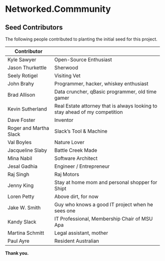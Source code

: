 # Networked.Commmunity 

## Seed Contributors

The following people contributed to planting the initial seed for this project.

| Contributor            |                                                              |
| ---------------------- | ------------------------------------------------------------ |
| Kyle Sawyer            | Open-Source Enthusiast                                       |
| Jason Thurkettle       | Sherwood                                                     |
| Seely Rotigel          | Visiting Vet                                                 |
| John Brahy             | Programmer, hacker, whiskey enthusiast                       |
| Brad Allison           | Data cruncher, qBasic programmer, old time gamer             |
| Kevin Sutherland       | Real Estate attorney that is always looking to stay ahead of my competition |
| Dave Foster            | Inventor                                                     |
| Roger and Martha Slack | Slack’s Tool & Machine                                       |
| Val Boyles             | Nature Lover                                                 |
| Jacqueline Slaby       | Battle Creek Made                                            |
| Mina Nabil             | Software Architect                                           |
| Jesal Gadhia           | Engineer / Entrepreneur                                      |
| Raj Singh              | Raj Motors                                                   |
| Jenny King             | Stay at home mom and personal shopper for Shipt              |
| Loren Petty            | Above dirt, for now                                          |
| Jake W. Smith          | Guy who knows a good IT project when he sees one             |
| Kandy Slack            | IT Professional, Membership Chair of MSU Apa                 |
| Martina Schmitt        | Legal assistant, mother                                      |
| Paul Ayre              | Resident Australian                                          |

**Thank you.**